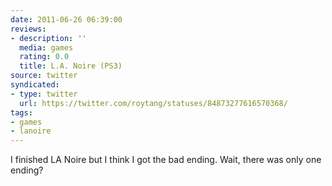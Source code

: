 ```yaml
---
date: 2011-06-26 06:39:00
reviews:
- description: ''
  media: games
  rating: 0.0
  title: L.A. Noire (PS3)
source: twitter
syndicated:
- type: twitter
  url: https://twitter.com/roytang/statuses/84873277616570368/
tags:
- games
- lanoire
---
```


I finished LA Noire but I think I got the bad ending. Wait, there was only one ending?